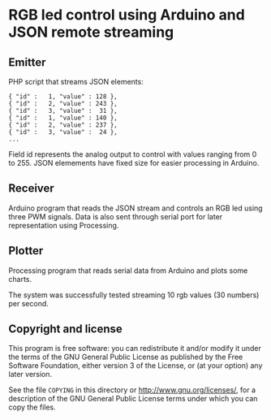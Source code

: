RGB led control using Arduino and JSON remote streaming
=======================================================


Emitter
-------

PHP script that streams JSON elements:

```
{ "id" :   1, "value" : 128 },
{ "id" :   2, "value" : 243 },
{ "id" :   3, "value" :  31 },
{ "id" :   1, "value" : 140 },
{ "id" :   2, "value" : 237 },
{ "id" :   3, "value" :  24 },
...
```

Field id represents the analog output to control with values ranging from 0 to 255. JSON elemements have fixed size for easier processing in Arduino.


Receiver
--------------

Arduino program that reads the JSON stream and controls an RGB led using three PWM signals. Data is also sent through serial port for later representation using Processing.


Plotter
-------

Processing program that reads serial data from Arduino and plots some charts.

The system was successfully tested streaming 10 rgb values (30 numbers) per second.

Copyright and license
---------------------

This program is free software: you can redistribute it and/or modify it under the terms of the GNU General Public License as published by the Free Software Foundation, either version 3 of the License, or (at your option) any later version.

See the file `COPYING` in this directory or  http://www.gnu.org/licenses/, for a description of the GNU General Public License terms under which you can copy the files.
